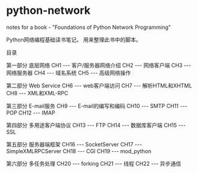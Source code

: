 # python-network
notes for a book - "Foundations of Python Network Programming"

Python网络编程基础读书笔记。
用来整理此书中的脚本。


目录

第一部分 底层网络
CH1 --- 客户/服务器网络介绍
CH2 --- 网络客户端
CH3 --- 网络服务器
CH4 --- 域名系统
CH5 --- 高级网络操作

第二部分 Web Service
CH6 --- web客户端访问
CH7 --- 解析HTML和XHTML
CH8 --- XML和XML-RPC

第三部分 E-mail服务
CH9 --- E-mail的编写和编码
CH10 --- SMTP
CH11 --- POP
CH12 --- IMAP

第四部分 多用途客户端协议
CH13 --- FTP
CH14 --- 数据库客户端
CH15 --- SSL

第五部分 服务器端框架
CH16 --- SocketServer
CH17 --- SimpleXMLRPCServer
CH18 --- CGI
CH19 --- mod_python

第六部分 多任务处理
CH20 --- forking
CH21 --- 线程
CH22 --- 异步通信

